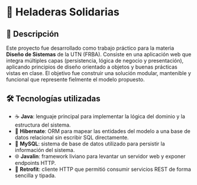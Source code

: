 # 🧊 Heladeras Solidarias

## 📌 Descripción

Este proyecto fue desarrollado como trabajo práctico para la materia **Diseño de Sistemas** de la UTN (FRBA). Consiste en una aplicación web que integra múltiples capas (persistencia, lógica de negocio y presentación), aplicando principios de diseño orientado a objetos y buenas prácticas vistas en clase. El objetivo fue construir una solución modular, mantenible y funcional que represente fielmente el modelo propuesto.

## 🛠️ Tecnologías utilizadas

- ☕ **Java**: lenguaje principal para implementar la lógica del dominio y la estructura del sistema.  
- 🧩 **Hibernate**: ORM para mapear las entidades del modelo a una base de datos relacional sin escribir SQL directamente.  
- 🐬 **MySQL**: sistema de base de datos utilizado para persistir la información del sistema.  
- 🌐 **Javalin**: framework liviano para levantar un servidor web y exponer endpoints HTTP.  
- 🔗 **Retrofit**: cliente HTTP que permitió consumir servicios REST de forma sencilla y tipada.

